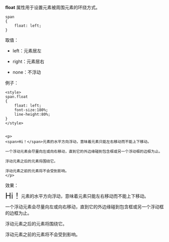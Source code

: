 

**float** 属性用于设置元素被周围元素的环绕方式。

```
span
{
    float: left;
}
```

取值：

- left：元素居左

- right：元素居右

- none：不浮动


例子：

```
<style>
span.float
{
    float: left;
    font-size:180%;
    line-height:80%;
}
</style>


<p>
<span>Hi！</span>元素的水平方向浮动，意味着元素只能左右移动而不能上下移动。

一个浮动元素会尽量向左或向右移动，直到它的外边缘碰到包含框或另一个浮动框的边框为止。

浮动元素之后的元素将围绕它。

浮动元素之前的元素将不会受到影响。
</p>

```

效果：

<style>
span.float
{
    float: left;
    font-size:180%;
    line-height:80%;
}
</style>


<p>
<span class="float">Hi！</span>元素的水平方向浮动，意味着元素只能左右移动而不能上下移动。

一个浮动元素会尽量向左或向右移动，直到它的外边缘碰到包含框或另一个浮动框的边框为止。

浮动元素之后的元素将围绕它。

浮动元素之前的元素将不会受到影响。
</p>